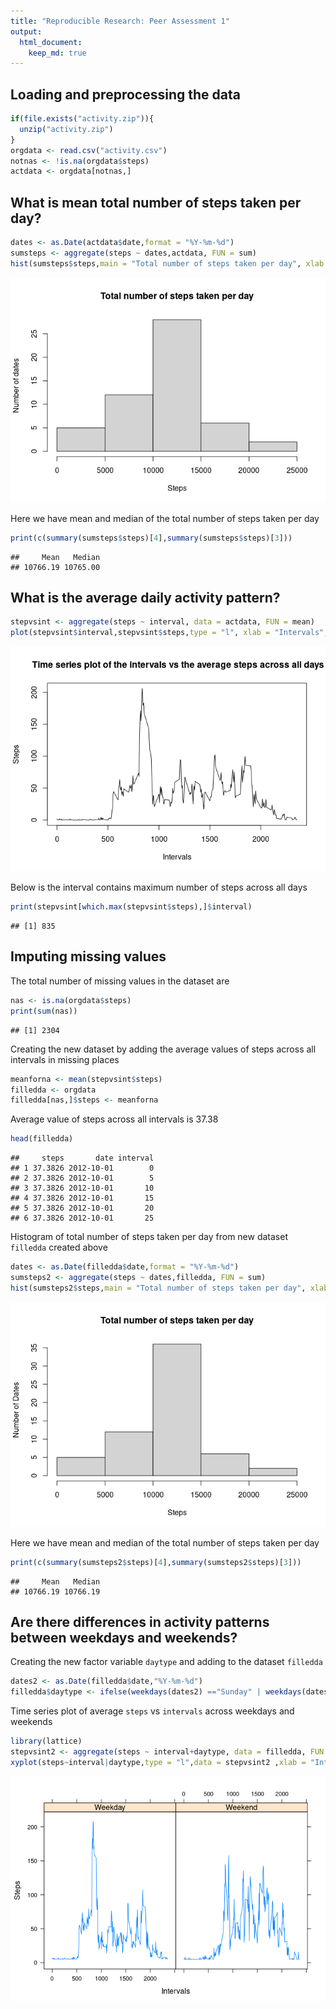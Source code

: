 ```yaml
---
title: "Reproducible Research: Peer Assessment 1"
output: 
  html_document:
    keep_md: true
---
```



## Loading and preprocessing the data

```r
if(file.exists("activity.zip")){
  unzip("activity.zip")
}
orgdata <- read.csv("activity.csv")
notnas <- !is.na(orgdata$steps)
actdata <- orgdata[notnas,]
```

## What is mean total number of steps taken per day?

```r
dates <- as.Date(actdata$date,format = "%Y-%m-%d")
sumsteps <- aggregate(steps ~ dates,actdata, FUN = sum)
hist(sumsteps$steps,main = "Total number of steps taken per day", xlab ="Steps",ylab = "Number of dates")
```

![](PA1_template_files/figure-html/unnamed-chunk-2-1.png)<!-- -->

Here we have mean and median of the total number of steps taken per day

```r
print(c(summary(sumsteps$steps)[4],summary(sumsteps$steps)[3]))
```

```
##     Mean   Median 
## 10766.19 10765.00
```
## What is the average daily activity pattern?

```r
stepvsint <- aggregate(steps ~ interval, data = actdata, FUN = mean)
plot(stepvsint$interval,stepvsint$steps,type = "l", xlab = "Intervals", ylab = "Steps", main = " Time series plot of the intervals vs the average steps across all days")
```

![](PA1_template_files/figure-html/unnamed-chunk-4-1.png)<!-- -->

Below is the interval contains maximum number of steps across all days

```r
print(stepvsint[which.max(stepvsint$steps),]$interval)
```

```
## [1] 835
```

## Imputing missing values

The total number of missing values in the dataset are

```r
nas <- is.na(orgdata$steps)
print(sum(nas))
```

```
## [1] 2304
```
Creating the new dataset by adding the average values of steps across all intervals  in missing places  

```r
meanforna <- mean(stepvsint$steps)
filledda <- orgdata
filledda[nas,]$steps <- meanforna
```
Average value of steps across all intervals is 37.38

```r
head(filledda)
```

```
##     steps       date interval
## 1 37.3826 2012-10-01        0
## 2 37.3826 2012-10-01        5
## 3 37.3826 2012-10-01       10
## 4 37.3826 2012-10-01       15
## 5 37.3826 2012-10-01       20
## 6 37.3826 2012-10-01       25
```
Histogram of total  number of steps taken per day from new dataset `filledda` created above

```r
dates <- as.Date(filledda$date,format = "%Y-%m-%d")
sumsteps2 <- aggregate(steps ~ dates,filledda, FUN = sum)
hist(sumsteps2$steps,main = "Total number of steps taken per day", xlab = "Steps",ylab = "Number of Dates")
```

![](PA1_template_files/figure-html/unnamed-chunk-9-1.png)<!-- -->

Here we have mean and median of the total number of steps taken per day

```r
print(c(summary(sumsteps2$steps)[4],summary(sumsteps2$steps)[3]))
```

```
##     Mean   Median 
## 10766.19 10766.19
```

## Are there differences in activity patterns between weekdays and weekends?
  Creating the new factor variable `daytype` and adding to the  dataset `filledda`

```r
dates2 <- as.Date(filledda$date,"%Y-%m-%d")
filledda$daytype <- ifelse(weekdays(dates2) =="Sunday" | weekdays(dates2) =="Saturday", "Weekend","Weekday")
```
Time series plot of average `steps` vs `intervals` across weekdays and weekends

```r
library(lattice)
stepvsint2 <- aggregate(steps ~ interval+daytype, data = filledda, FUN = mean)
xyplot(steps~interval|daytype,type = "l",data = stepvsint2 ,xlab = "Intervals", ylab = "Steps")
```

![](PA1_template_files/figure-html/unnamed-chunk-12-1.png)<!-- -->



